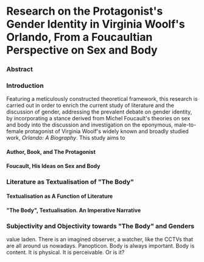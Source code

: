 

# Research on the Protagonist's Gender Identity in Virginia Woolf's Orlando, From a Foucaultian Perspective on Sex and Body

### Abstract

### Introduction

Featuring a meticulously constructed theoretical framework, this research is carried out in order to enrich the current study of literature and the discussion of gender, addressing the prevalent debate on gender identity, by incorporating a stance derived from Michel Foucault's theories on sex and body into the discussion and investigation on the eponymous, male-to-female protagonist of Virginia Woolf's widely known and broadly studied work, *Orlando: A Biography*. This study aims to 

#### Author, Book, and The Protagonist

#### Foucault, His Ideas on Sex and Body

### Literature as Textualisation of "The Body"

#### Textualisation as A Function of Literature

#### "The Body", Textualisation. An Imperative Narrative

### Subjectivity and Objectivity towards "The Body" and Genders

value laden.
There is an imagined observer, a watcher, like the CCTVs that are all around us nowadays. Panopticon.
Body is always important. Body is content. It is physical. It is perceivable. Or is it?